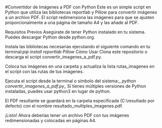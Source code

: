 #Convertidor de Imágenes a PDF con Python
Este es un simple script en Python que utiliza las bibliotecas reportlab y Pillow para convertir imágenes a un archivo PDF. El script redimensiona las imágenes para que se ajusten proporcionalmente a una página de tamaño A4 y las añade al PDF.

Requisitos Previos
Asegúrate de tener Python instalado en tu sistema. Puedes descargar Python desde python.org.

Instala las bibliotecas necesarias ejecutando el siguiente comando en tu terminal:_pip install reportlab Pillow_
Cómo Usar
Clona este repositorio o descarga el script convertir_imagenes_a_pdf.py.

Coloca tus imágenes en una carpeta y actualiza la lista rutas_imagenes en el script con las rutas de tus imágenes.

Ejecuta el script desde la terminal o símbolo del sistema:_ _python convertir_imagenes_a_pdf.py__
Si tienes múltiples versiones de Python instaladas, puedes usar python3 en lugar de python.

El PDF resultante se guardará en la carpeta especificada (C:\resultado por defecto) con el nombre resultado_multiples_imagenes.pdf.

¡Listo! Ahora deberías tener un archivo PDF con tus imágenes redimensionadas y colocadas en páginas A4.

 
